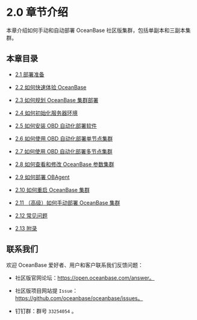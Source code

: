 2.0 章节介绍 
=============================



本章介绍如何手动和自动部署 OceanBase 社区版集群，包括单副本和三副本集群。

本章目录 
----------------------

* [2.1 部署准备](2.2-1-deployment-preparation.md)

  

* [2.2 如何快速体验 OceanBase](3.2-2-how-to-quickly-experience-oceanbase.md)

  

* [2.3 如何规划 OceanBase 集群部署](4.2-3-how-to-plan-the-oceanbase-cluster-deployment.md)

  

* [2.4 如何初始化服务器环境](5.2-4-how-to-initialize-the-server-environment.md)

  

* [2.5 如何安装 OBD 自动化部署软件](6.2-5-how-to-install-obd-automated-deployment-software.md)

  

* [2.6 如何使用 OBD 自动化部署单节点集群](7.2-6-how-to-automatically-deploy-a-single-node-cluster-using-obd.md)

  

* [2.7 如何使用 OBD 自动化部署多节点集群](8.2-7-how-to-use-obd-to-deploy-a-multi-node-cluster.md)

  

* [2.8 如何查看和修改 OceanBase 参数集群](9.2-8-how-to-view-and-modify-the-parameter-cluster-of.md)

  

* [2.9 如何部署 OBAgent](10.2-9-how-to-deploy-obagent.md)

  

* [2.10 如何重启 OceanBase 集群](11.2-10-how-to-restart-an-oceanbase-cluster.md)

  

* [2.11 （高级）如何手动部署 OceanBase 集群](12.2-11-advanced-how-to-manually-deploy-an-oceanbase-cluster.md)

  

* [2.12 常见问题](13.2-12-common-issues.md)

  

* [2.13 附录](14.2-13-appendix.md)

 

联系我们 
------------------------

欢迎 OceanBase 爱好者、用户和客户联系我们反馈问题：

* 社区版官网论坛：https://open.oceanbase.com/answer。

  

* 社区版项目网站提 `Issue`：https://github.com/oceanbase/oceanbase/issues。

  

* 钉钉群：群号 `33254054` 。

  



